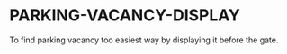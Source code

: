# PARKING-VACANCY-DISPLAY
To find parking vacancy too easiest way by displaying it before the gate.
